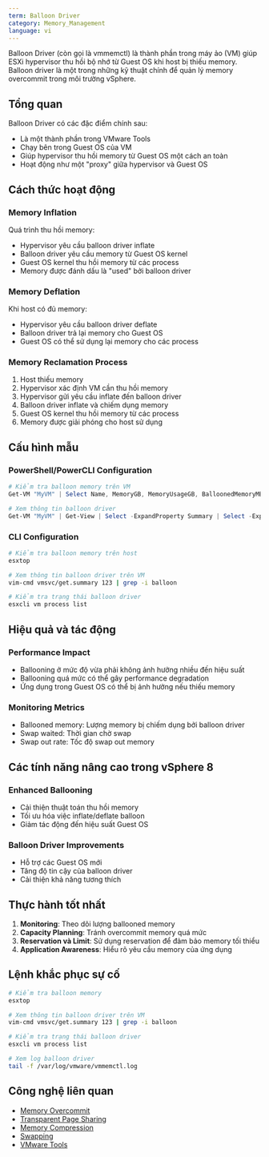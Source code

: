 ```yaml
---
term: Balloon Driver
category: Memory_Management
language: vi
---
```


Balloon Driver (còn gọi là vmmemctl) là thành phần trong máy ảo (VM) giúp ESXi hypervisor thu hồi bộ nhớ từ Guest OS khi host bị thiếu memory. Balloon driver là một trong những kỹ thuật chính để quản lý memory overcommit trong môi trường vSphere.

## Tổng quan

Balloon Driver có các đặc điểm chính sau:
- Là một thành phần trong VMware Tools
- Chạy bên trong Guest OS của VM
- Giúp hypervisor thu hồi memory từ Guest OS một cách an toàn
- Hoạt động như một "proxy" giữa hypervisor và Guest OS

## Cách thức hoạt động

### Memory Inflation
Quá trình thu hồi memory:
- Hypervisor yêu cầu balloon driver inflate
- Balloon driver yêu cầu memory từ Guest OS kernel
- Guest OS kernel thu hồi memory từ các process
- Memory được đánh dấu là "used" bởi balloon driver

### Memory Deflation
Khi host có đủ memory:
- Hypervisor yêu cầu balloon driver deflate
- Balloon driver trả lại memory cho Guest OS
- Guest OS có thể sử dụng lại memory cho các process

### Memory Reclamation Process
1. Host thiếu memory
2. Hypervisor xác định VM cần thu hồi memory
3. Hypervisor gửi yêu cầu inflate đến balloon driver
4. Balloon driver inflate và chiếm dụng memory
5. Guest OS kernel thu hồi memory từ các process
6. Memory được giải phóng cho host sử dụng

## Cấu hình mẫu

### PowerShell/PowerCLI Configuration
```powershell
# Kiểm tra balloon memory trên VM
Get-VM "MyVM" | Select Name, MemoryGB, MemoryUsageGB, BalloonedMemoryMB

# Xem thông tin balloon driver
Get-VM "MyVM" | Get-View | Select -ExpandProperty Summary | Select -ExpandProperty QuickStats | Select balloonedMemory
```

### CLI Configuration
```bash
# Kiểm tra balloon memory trên host
esxtop

# Xem thông tin balloon driver trên VM
vim-cmd vmsvc/get.summary 123 | grep -i balloon

# Kiểm tra trạng thái balloon driver
esxcli vm process list
```

## Hiệu quả và tác động

### Performance Impact
- Ballooning ở mức độ vừa phải không ảnh hưởng nhiều đến hiệu suất
- Ballooning quá mức có thể gây performance degradation
- Ứng dụng trong Guest OS có thể bị ảnh hưởng nếu thiếu memory

### Monitoring Metrics
- Ballooned memory: Lượng memory bị chiếm dụng bởi balloon driver
- Swap waited: Thời gian chờ swap
- Swap out rate: Tốc độ swap out memory

## Các tính năng nâng cao trong vSphere 8

### Enhanced Ballooning
- Cải thiện thuật toán thu hồi memory
- Tối ưu hóa việc inflate/deflate balloon
- Giảm tác động đến hiệu suất Guest OS

### Balloon Driver Improvements
- Hỗ trợ các Guest OS mới
- Tăng độ tin cậy của balloon driver
- Cải thiện khả năng tương thích

## Thực hành tốt nhất

1. **Monitoring**: Theo dõi lượng ballooned memory
2. **Capacity Planning**: Tránh overcommit memory quá mức
3. **Reservation và Limit**: Sử dụng reservation để đảm bảo memory tối thiểu
4. **Application Awareness**: Hiểu rõ yêu cầu memory của ứng dụng

## Lệnh khắc phục sự cố

```bash
# Kiểm tra balloon memory
esxtop

# Xem thông tin balloon driver trên VM
vim-cmd vmsvc/get.summary 123 | grep -i balloon

# Kiểm tra trạng thái balloon driver
esxcli vm process list

# Xem log balloon driver
tail -f /var/log/vmware/vmmemctl.log
```

## Công nghệ liên quan

- [Memory Overcommit](/glossary/term/memory-overcommit.md)
- [Transparent Page Sharing](/glossary/term/transparent-page-sharing.md)
- [Memory Compression](/glossary/term/memory-compression.md)
- [Swapping](/glossary/term/swapping)
- [VMware Tools](/glossary/term/vmware-tools.md)